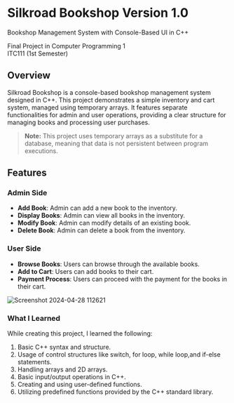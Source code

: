 # Silkroad Bookshop Version 1.0

Bookshop Management System with Console-Based UI in C++

Final Project in Computer Programming 1  
ITC111 (1st Semester)

## Overview

Silkroad Bookshop is a console-based bookshop management system designed in C++. This project demonstrates a simple inventory and cart system, managed using temporary arrays. It features separate functionalities for admin and user operations, providing a clear structure for managing books and processing user purchases.

> **Note:** This project uses temporary arrays as a substitute for a database, meaning that data is not persistent between program executions.

## Features

### Admin Side
- **Add Book**: Admin can add a new book to the inventory.
- **Display Books**: Admin can view all books in the inventory.
- **Modify Book**: Admin can modify details of an existing book.
- **Delete Book**: Admin can delete a book from the inventory.

### User Side
- **Browse Books**: Users can browse through the available books.
- **Add to Cart**: Users can add books to their cart.
- **Payment Process**: Users can proceed with the payment for the books in their cart.


![Screenshot 2024-04-28 112621](https://github.com/Frxncz/Silkroad_Bookshop-Management-System/assets/148550609/f71d09c8-5905-46bc-81c6-416fc2130f1f)


### What I Learned

While creating this project, I learned the following:

1. Basic C++ syntax and structure.
2. Usage of control structures like switch, for loop, while loop,and if-else statements.
3. Handling arrays and 2D arrays.
4. Basic input/output operations in C++.
5. Creating and using user-defined functions.
6. Utilizing predefined functions provided by the C++ standard library.
